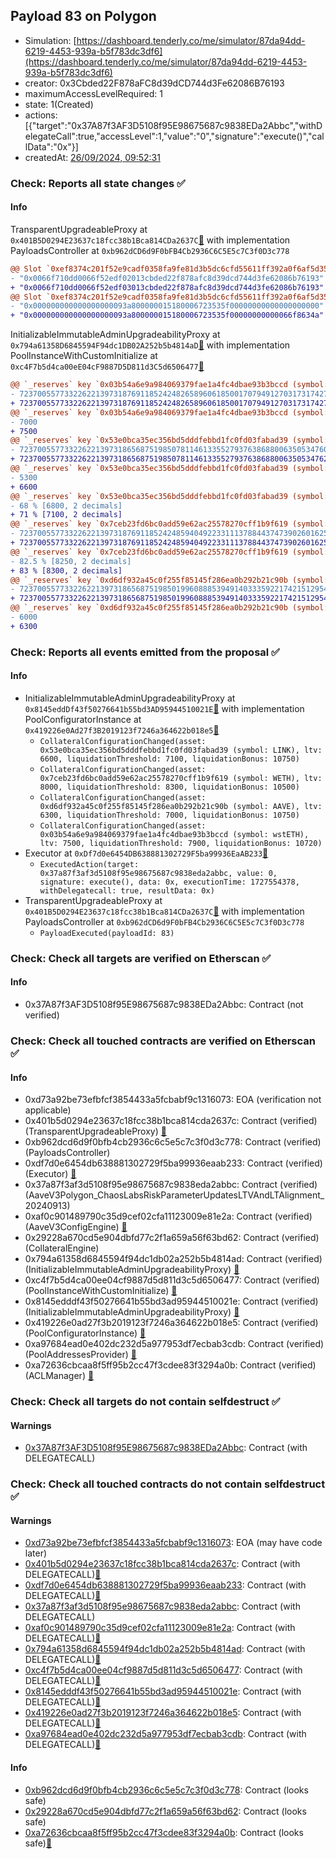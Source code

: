 ## Payload 83 on Polygon

- Simulation: [https://dashboard.tenderly.co/me/simulator/87da94dd-6219-4453-939a-b5f783dc3df6](https://dashboard.tenderly.co/me/simulator/87da94dd-6219-4453-939a-b5f783dc3df6)
- creator: 0x3Cbded22F878aFC8d39dCD744d3Fe62086B76193
- maximumAccessLevelRequired: 1
- state: 1(Created)
- actions: [{"target":"0x37A87f3AF3D5108f95E98675687c9838EDa2Abbc","withDelegateCall":true,"accessLevel":1,"value":"0","signature":"execute()","callData":"0x"}]
- createdAt: [26/09/2024, 09:52:31](https://polygonscan.com/tx/0x40dafc9950a52a3230a11e2d0a28c0d223d705312bed9f47eddb062cf0c0d3a0)

### Check: Reports all state changes :white_check_mark:

#### Info


TransparentUpgradeableProxy at `0x401B5D0294E23637c18fcc38b1Bca814CDa2637C`[:ghost:](https://github.com/bgd-labs/aave-address-book "GovernanceV3Polygon.PAYLOADS_CONTROLLER") with implementation PayloadsController at `0xb962dCD6d9F0bFB4Cb2936C6C5E5c7C3f0D3c778`
```diff
@@ Slot `0xef8374c201f52e9cadf0358fa9fe81d3b5dc6cfd55611ff392a0f6af5d359a1b` @@
- "0x0066f710dd0066f52edf02013cbded22f878afc8d39dcd744d3fe62086b76193"
+ "0x0066f710dd0066f52edf03013cbded22f878afc8d39dcd744d3fe62086b76193"
@@ Slot `0xef8374c201f52e9cadf0358fa9fe81d3b5dc6cfd55611ff392a0f6af5d359a1c` @@
- "0x000000000000000000093a800000015180006723535f00000000000000000000"
+ "0x000000000000000000093a800000015180006723535f00000000000066f8634a"
```

InitializableImmutableAdminUpgradeabilityProxy at `0x794a61358D6845594F94dc1DB02A252b5b4814aD`[:ghost:](https://github.com/bgd-labs/aave-address-book "AaveV3Polygon.POOL") with implementation PoolInstanceWithCustomInitialize at `0xc4F7b5d4ca00eE04cF9887D5D811d3C5d6506477`[:ghost:](https://github.com/bgd-labs/aave-address-book "AaveV3Polygon.POOL_IMPL")
```diff
@@ `_reserves` key `0x03b54a6e9a984069379fae1a4fc4dbae93b3bccd (symbol: wstETH).configuration.data` @@
- 7237005577332262213973187691185242482658960618500170794912703173174276922200
+ 7237005577332262213973187691185242482658960618500170794912703173174276922700
@@ `_reserves` key `0x03b54a6e9a984069379fae1a4fc4dbae93b3bccd (symbol: wstETH).configuration.data_decoded.ltv` @@
- 7000
+ 7500
@@ `_reserves` key `0x53e0bca35ec356bd5dddfebbd1fc0fd03fabad39 (symbol: LINK).configuration.data` @@
- 7237005577332262213973186568751985078114613355279376386880063505347608843444
+ 7237005577332262213973186568751985078114613355279376386880063505347628505544
@@ `_reserves` key `0x53e0bca35ec356bd5dddfebbd1fc0fd03fabad39 (symbol: LINK).configuration.data_decoded.ltv` @@
- 5300
+ 6600
@@ `_reserves` key `0x53e0bca35ec356bd5dddfebbd1fc0fd03fabad39 (symbol: LINK).configuration.data_decoded.liquidationThreshold` @@
- 68 % [6800, 2 decimals]
+ 71 % [7100, 2 decimals]
@@ `_reserves` key `0x7ceb23fd6bc0add59e62ac25578270cff1b9f619 (symbol: WETH).configuration.data` @@
- 7237005577332262213973187691185242485940492233111378844374739026016254697280
+ 7237005577332262213973187691185242485940492233111378844374739026016257974080
@@ `_reserves` key `0x7ceb23fd6bc0add59e62ac25578270cff1b9f619 (symbol: WETH).configuration.data_decoded.liquidationThreshold` @@
- 82.5 % [8250, 2 decimals]
+ 83 % [8300, 2 decimals]
@@ `_reserves` key `0xd6df932a45c0f255f85145f286ea0b292b21c90b (symbol: AAVE).configuration.data` @@
- 7237005577332262213973186568751985019960888539491403335922174215129541384048
+ 7237005577332262213973186568751985019960888539491403335922174215129541384348
@@ `_reserves` key `0xd6df932a45c0f255f85145f286ea0b292b21c90b (symbol: AAVE).configuration.data_decoded.ltv` @@
- 6000
+ 6300
```


### Check: Reports all events emitted from the proposal :white_check_mark:

#### Info

- InitializableImmutableAdminUpgradeabilityProxy at `0x8145eddDf43f50276641b55bd3AD95944510021E`[:ghost:](https://github.com/bgd-labs/aave-address-book "AaveV3Polygon.POOL_CONFIGURATOR") with implementation PoolConfiguratorInstance at `0x419226e0Ad27f3B2019123f7246a364622b018e5`[:ghost:](https://github.com/bgd-labs/aave-address-book "AaveV3Polygon.POOL_CONFIGURATOR_IMPL")
  - `CollateralConfigurationChanged(asset: 0x53e0bca35ec356bd5dddfebbd1fc0fd03fabad39 (symbol: LINK), ltv: 6600, liquidationThreshold: 7100, liquidationBonus: 10750)`
  - `CollateralConfigurationChanged(asset: 0x7ceb23fd6bc0add59e62ac25578270cff1b9f619 (symbol: WETH), ltv: 8000, liquidationThreshold: 8300, liquidationBonus: 10500)`
  - `CollateralConfigurationChanged(asset: 0xd6df932a45c0f255f85145f286ea0b292b21c90b (symbol: AAVE), ltv: 6300, liquidationThreshold: 7000, liquidationBonus: 10750)`
  - `CollateralConfigurationChanged(asset: 0x03b54a6e9a984069379fae1a4fc4dbae93b3bccd (symbol: wstETH), ltv: 7500, liquidationThreshold: 7900, liquidationBonus: 10720)`
- Executor at `0xDf7d0e6454DB638881302729F5ba99936EaAB233`[:ghost:](https://github.com/bgd-labs/aave-address-book "AaveV2Polygon.POOL_ADMIN, AaveV3Polygon.ACL_ADMIN, GovernanceV3Polygon.EXECUTOR_LVL_1")
  - `ExecutedAction(target: 0x37a87f3af3d5108f95e98675687c9838eda2abbc, value: 0, signature: execute(), data: 0x, executionTime: 1727554378, withDelegatecall: true, resultData: 0x)`
- TransparentUpgradeableProxy at `0x401B5D0294E23637c18fcc38b1Bca814CDa2637C`[:ghost:](https://github.com/bgd-labs/aave-address-book "GovernanceV3Polygon.PAYLOADS_CONTROLLER") with implementation PayloadsController at `0xb962dCD6d9F0bFB4Cb2936C6C5E5c7C3f0D3c778`
  - `PayloadExecuted(payloadId: 83)`

### Check: Check all targets are verified on Etherscan :white_check_mark:

#### Info

- 0x37A87f3AF3D5108f95E98675687c9838EDa2Abbc: Contract (not verified) 

### Check: Check all touched contracts are verified on Etherscan :white_check_mark:

#### Info

- 0xd73a92be73efbfcf3854433a5fcbabf9c1316073: EOA (verification not applicable)
- 0x401b5d0294e23637c18fcc38b1bca814cda2637c: Contract (verified) (TransparentUpgradeableProxy) [:ghost:](https://github.com/bgd-labs/aave-address-book "GovernanceV3Polygon.PAYLOADS_CONTROLLER")
- 0xb962dcd6d9f0bfb4cb2936c6c5e5c7c3f0d3c778: Contract (verified) (PayloadsController) 
- 0xdf7d0e6454db638881302729f5ba99936eaab233: Contract (verified) (Executor) [:ghost:](https://github.com/bgd-labs/aave-address-book "AaveV2Polygon.POOL_ADMIN, AaveV3Polygon.ACL_ADMIN, GovernanceV3Polygon.EXECUTOR_LVL_1")
- 0x37a87f3af3d5108f95e98675687c9838eda2abbc: Contract (verified) (AaveV3Polygon_ChaosLabsRiskParameterUpdatesLTVAndLTAlignment_20240913) 
- 0xaf0c901489790c35d9cef02cfa11123009e81e2a: Contract (verified) (AaveV3ConfigEngine) [:ghost:](https://github.com/bgd-labs/aave-address-book "AaveV3Polygon.CONFIG_ENGINE")
- 0x29228a670cd5e904dbfd77c2f1a659a56f63bd62: Contract (verified) (CollateralEngine) 
- 0x794a61358d6845594f94dc1db02a252b5b4814ad: Contract (verified) (InitializableImmutableAdminUpgradeabilityProxy) [:ghost:](https://github.com/bgd-labs/aave-address-book "AaveV3Polygon.POOL")
- 0xc4f7b5d4ca00ee04cf9887d5d811d3c5d6506477: Contract (verified) (PoolInstanceWithCustomInitialize) [:ghost:](https://github.com/bgd-labs/aave-address-book "AaveV3Polygon.POOL_IMPL")
- 0x8145edddf43f50276641b55bd3ad95944510021e: Contract (verified) (InitializableImmutableAdminUpgradeabilityProxy) [:ghost:](https://github.com/bgd-labs/aave-address-book "AaveV3Polygon.POOL_CONFIGURATOR")
- 0x419226e0ad27f3b2019123f7246a364622b018e5: Contract (verified) (PoolConfiguratorInstance) [:ghost:](https://github.com/bgd-labs/aave-address-book "AaveV3Polygon.POOL_CONFIGURATOR_IMPL")
- 0xa97684ead0e402dc232d5a977953df7ecbab3cdb: Contract (verified) (PoolAddressesProvider) [:ghost:](https://github.com/bgd-labs/aave-address-book "AaveV3Polygon.POOL_ADDRESSES_PROVIDER")
- 0xa72636cbcaa8f5ff95b2cc47f3cdee83f3294a0b: Contract (verified) (ACLManager) [:ghost:](https://github.com/bgd-labs/aave-address-book "AaveV3Polygon.ACL_MANAGER")

### Check: Check all targets do not contain selfdestruct :white_check_mark:

#### Warnings

- [0x37A87f3AF3D5108f95E98675687c9838EDa2Abbc](https://polygonscan.com/address/0x37A87f3AF3D5108f95E98675687c9838EDa2Abbc): Contract (with DELEGATECALL)

### Check: Check all touched contracts do not contain selfdestruct :white_check_mark:

#### Warnings

- [0xd73a92be73efbfcf3854433a5fcbabf9c1316073](https://polygonscan.com/address/0xd73a92be73efbfcf3854433a5fcbabf9c1316073): EOA (may have code later)
- [0x401b5d0294e23637c18fcc38b1bca814cda2637c](https://polygonscan.com/address/0x401b5d0294e23637c18fcc38b1bca814cda2637c): Contract (with DELEGATECALL)[:ghost:](https://github.com/bgd-labs/aave-address-book "GovernanceV3Polygon.PAYLOADS_CONTROLLER")
- [0xdf7d0e6454db638881302729f5ba99936eaab233](https://polygonscan.com/address/0xdf7d0e6454db638881302729f5ba99936eaab233): Contract (with DELEGATECALL)[:ghost:](https://github.com/bgd-labs/aave-address-book "AaveV2Polygon.POOL_ADMIN, AaveV3Polygon.ACL_ADMIN, GovernanceV3Polygon.EXECUTOR_LVL_1")
- [0x37a87f3af3d5108f95e98675687c9838eda2abbc](https://polygonscan.com/address/0x37a87f3af3d5108f95e98675687c9838eda2abbc): Contract (with DELEGATECALL)
- [0xaf0c901489790c35d9cef02cfa11123009e81e2a](https://polygonscan.com/address/0xaf0c901489790c35d9cef02cfa11123009e81e2a): Contract (with DELEGATECALL)[:ghost:](https://github.com/bgd-labs/aave-address-book "AaveV3Polygon.CONFIG_ENGINE")
- [0x794a61358d6845594f94dc1db02a252b5b4814ad](https://polygonscan.com/address/0x794a61358d6845594f94dc1db02a252b5b4814ad): Contract (with DELEGATECALL)[:ghost:](https://github.com/bgd-labs/aave-address-book "AaveV3Polygon.POOL")
- [0xc4f7b5d4ca00ee04cf9887d5d811d3c5d6506477](https://polygonscan.com/address/0xc4f7b5d4ca00ee04cf9887d5d811d3c5d6506477): Contract (with DELEGATECALL)[:ghost:](https://github.com/bgd-labs/aave-address-book "AaveV3Polygon.POOL_IMPL")
- [0x8145edddf43f50276641b55bd3ad95944510021e](https://polygonscan.com/address/0x8145edddf43f50276641b55bd3ad95944510021e): Contract (with DELEGATECALL)[:ghost:](https://github.com/bgd-labs/aave-address-book "AaveV3Polygon.POOL_CONFIGURATOR")
- [0x419226e0ad27f3b2019123f7246a364622b018e5](https://polygonscan.com/address/0x419226e0ad27f3b2019123f7246a364622b018e5): Contract (with DELEGATECALL)[:ghost:](https://github.com/bgd-labs/aave-address-book "AaveV3Polygon.POOL_CONFIGURATOR_IMPL")
- [0xa97684ead0e402dc232d5a977953df7ecbab3cdb](https://polygonscan.com/address/0xa97684ead0e402dc232d5a977953df7ecbab3cdb): Contract (with DELEGATECALL)[:ghost:](https://github.com/bgd-labs/aave-address-book "AaveV3Polygon.POOL_ADDRESSES_PROVIDER")

#### Info

- [0xb962dcd6d9f0bfb4cb2936c6c5e5c7c3f0d3c778](https://polygonscan.com/address/0xb962dcd6d9f0bfb4cb2936c6c5e5c7c3f0d3c778): Contract (looks safe)
- [0x29228a670cd5e904dbfd77c2f1a659a56f63bd62](https://polygonscan.com/address/0x29228a670cd5e904dbfd77c2f1a659a56f63bd62): Contract (looks safe)
- [0xa72636cbcaa8f5ff95b2cc47f3cdee83f3294a0b](https://polygonscan.com/address/0xa72636cbcaa8f5ff95b2cc47f3cdee83f3294a0b): Contract (looks safe)[:ghost:](https://github.com/bgd-labs/aave-address-book "AaveV3Polygon.ACL_MANAGER")

